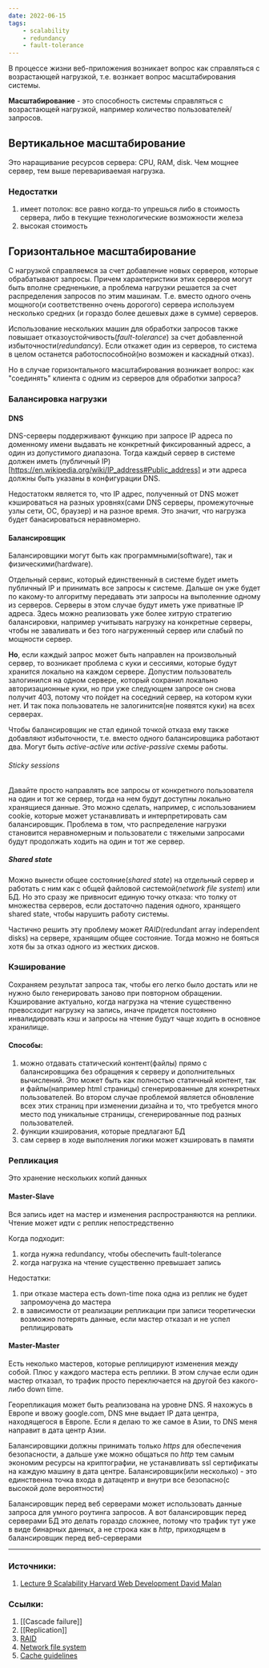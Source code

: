 ```yaml
---
date: 2022-06-15
tags:
    - scalability
    - redundancy
    - fault-tolerance
---
```


В процессе жизни веб-приложения возникает вопрос как справляться с возрастающей нагрузкой, т.е. вознкает вопрос масштабирования системы.

**Масштабирование** - это способность системы справляться с возрастающей нагрузкой, например количество пользователей/запросов.

## Вертикальное масштабирование

Это наращивание ресурсов сервера: CPU, RAM, disk. Чем мощнее сервер, тем выше перевариваемая нагрузка.

### Недостатки
1. имеет потолок: все равно когда-то упрешься либо в стоимость сервера, либо в текущие технологические возможности железа
1. высокая стоимость

## Горизонтальное масштабирование

С нагрузкой справляемся за счет добавление новых серверов, которые обрабатывают запросы. Причем характеристики этих серверов могут быть вполне средненькие, а проблема нагрузки решается за счет распределения запросов по этим машинам. Т.е. вместо одного очень мощного(и соответственно очень дорогого) сервера используем несколько средних (и гораздо более дешевых даже в сумме) серверов.

Использование нескольких машин для обработки запросов также повышает отказоустойчивость(*fault-tolerance*) за счет добавленной избыточности(*redundancy*). Если откажет один из серверов, то система в целом останется работоспособной(но возможен и каскадный отказ).

Но в случае горизонтального масштабирования возникает вопрос: как "соединять" клиента с одним из серверов для обработки запроса?

### Балансировка нагрузки

#### DNS

DNS-серверы поддерживают функцию при запросе IP адреса по доменному имени выдавать не конкретный фиксированный адресс, а один из допустимого диапазона. Тогда каждый сервер в системе должен иметь (публичный IP)[https://en.wikipedia.org/wiki/IP_address#Public_address] и эти адреса должны быть указаны в конфигурации DNS.

Недостатокм является то, что IP адрес, полученный от DNS может кэшироваться на разных уровнях(сами DNS серверы, промежуточные узлы сети, ОС, браузер) и на разное время. Это значит, что нагрузка будет банасироваться неравномерно.

#### Балансировщик

Балансировщики могут быть как программными(software), так и физическими(hardware).

Отдельный сервис, который единственный в системе будет иметь публичный IP и принимать все запросы к системе. Дальше он уже будет по какому-то алгоритму передавать эти запросы на выполенние одному из серверов. Серверы в этом случае будут иметь уже приватные IP адреса. Здесь можно реализовать уже более хитрую стратегию балансировки, например учитывать нагрузку на конкретные серверы, чтобы не заваливать и без того нагруженный сервер или слабый по мощности сервер.

**Но**, если каждый запрос может быть направлен на произвольный сервер, то возникает проблема с куки и сессиями, которые будут хранится локально на каждом сервере. Допустим пользователь залогинился на одном сервере, который сохранил локально авторизационные куки, но при уже следующем запросе он снова получит 403, потому что пойдет на соседний сервер, на котором куки нет. И так пока пользователь не залогинится(не появятся куки) на всех серверах.

Чтобы балансировщик не стал единой точкой отказа ему также добавляют избыточности, т.е. вместо одного балансировщика работают два. Могут быть *active-active* или *active-passive* схемы работы.

###### Sticky sessions

Давайте просто направлять все запросы от конкретного пользователя на один и тот же сервер, тогда на нем будут доступны локально хранящиеся данные. Это можно сделать, например, с использованием cookie, которые может устанавливать и интерпретировать сам балансировщик. Проблема в том, что распределение нагрузки становится неравномерным и пользователи с тяжелыми запросами будут продолжать ходить на один и тот же сервер.

##### Shared state

Можно вынести общее состояние(*shared state*) на отдельный сервер и работать с ним как с общей файловой системой(*network file system*) или БД. Но это сразу же привносит единую точку отказа: что толку от множества серверов, если достаточно падения одного, хранящего shared state, чтобы нарушить работу системы.

Частично решить эту проблему может *RAID*(redundant array independent disks) на сервере, хранящим общее состояние. Тогда можно не бояться хотя бы за отказ одного из жестких дисков.

### Кэширование

Сохраняем результат запроса так, чтобы его легко было достать или не нужно было генерировать заново при повторном обращении. Кэширование актуально, когда нагрузка на чтение существенно превосходит нагрузку на запись, иначе придется постоянно инвалидировать кэш и запросы на чтение будут чаще ходить в основное хранилище.

#### Способы:
1. можно отдавать статический контент(файлы) прямо с балансировщика без обращения к серверу и дополнительных вычислений. Это может быть как полностью статичный контент, так и файлы(например html страницы) сгенерированные для конкретных пользователей. Во втором случае проблемой является обновление всех этих страниц при изменении дизайна и то, что требуется много место под уникальные страницы, сгенерированные под разных пользователей.
1. функции кэширования, которые предлагают БД
1. сам сервер в ходе выполнения логики может кэшировать в памяти

### Репликация

Это хранение нескольких копий данных

#### Master-Slave

Вся запись идет на мастер и изменения распространяются на реплики. Чтение может идти с реплик непостредственно

Когда подходит:
1. когда нужна redundancy, чтобы обеспечить fault-tolerance
1. когда нагрузка на чтение существенно превышает запись

Недостатки:
1. при отказе мастера есть down-time пока одна из реплик не будет запромоучена до мастера
1. в зависимости от реализации репликации при записи теоретически возможно потерять данные, если мастер отказал и не успел реплицировать

#### Master-Master

Есть неколько мастеров, которые реплицируют изменения между собой. Плюс у каждого мастера есть реплики. В этом случае если один мастер отказал, то трафик просто переключается на другой без какого-либо down time.

Георепликация может быть реализована на уровне DNS. Я нахожусь в Европе и ввожу google.com, DNS мне выдает IP дата центра, находящегося в Европе. Если я делаю то же самое в Азии, то DNS меня направит в дата центр Азии.

Балансировщики должны принимать только *https* для обеспечения безопасности, а дальше уже можно общаться по *http* тем самым экономим ресурсы на криптографии, не устанавливать ssl сертификаты на каждую машину в дата центре. Балансировщик(или несколько) - это единственна точка входа в датацентр и внутри все безопасно(с высокой доле вероятности)

Балансировщик перед веб серверами может использовать данные запроса для умного роутинга запросов. А вот балансировщик перед серверами БД это делать гораздо сложнее, потому что трафик тут уже в виде бинарных данных, а не строка как в *http*, приходящем в балансировщик перед веб-серверами

---

### Источники:
1. [Lecture 9 Scalability Harvard Web Development David Malan](https://youtu.be/-W9F__D3oY4)

### Ссылки:
1. [[Cascade failure]]
1. [[Replication]]
1. [RAID](https://ru.wikipedia.org/wiki/RAID)
1. [Network file system](https://ru.wikipedia.org/wiki/Network_File_System)
1. [Cache guidelines](https://docs.microsoft.com/en-us/aspnet/core/performance/caching/memory?view=aspnetcore-6.0#cache-guidelines)